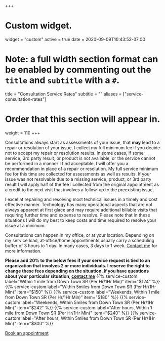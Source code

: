 +++
# Custom widget.
widget = "custom"
active = true
date = 2020-09-09T10:43:52-07:00

# Note: a full width section format can be enabled by commenting out the `title` and `subtitle` with a `#`.
title = "Consultation Service Rates"
subtitle = ""
aliases = ["service-consultation-rates"]
# Order that this section will appear in.
weight = 110
+++

Consultations always start as assessments of your issue, that **may** lead to a repair or resolution of your issue. I collect my full minimum fee if you decide not to accept my repair or resolution results.  In some cases, if some service, 3rd party result, or product is not available, or the service cannot be performed in a manner I find acceptable, I will offer you a recommendation in place of a repair or resolution. My full service minimum fee for this time are collected for assessments as well as results.  If your issue was not resolvable due to a missing service, product, or 3rd party result I will apply half of the fee I collected from the original appointment as a credit to the next visit that involves a follow-up to the preexisting issue.

I excel at repairing and resolving most technical issues in a timely and cost effective manner. Technology has many operational aspects that are not always apparent at first glace and may require additional billable visits that requiring further time and expense to resolve. Please note that In these situations I will do my best to keep costs and time required to resolve your issue at a minimum. 
  
Consultations can happen in my office, or at your location. Depending on my service load, at-office/home appointments usually carry a scheduling buffer of 3 hours to 1 day. In many cases, 3 days to 1 week. [Contact me](/#contact) for more information. 

<b>Please add 20% to the below fees if your service request is tied to an organization that involves 2 or more individuals. I reserve the right to change these fees depending on the situation. If you have questions about your particular situation, [contact me](/#contact)</b>
{{% service-custom label="Within 1 mile from Down Town SR (Per Hr/1Hr Min)" item="$124" %}}
{{% service-custom label="Within 5miles from Down Town SR (Per Hr/1Hr Min)" item="$150" %}}
{{% service-custom label="Weekends, Within 1 mile from Down Town SR (Per Hr/1Hr Min)" item="$180" %}}
{{% service-custom label="Weekends, Within 5miles from Down Town SR (Per Hr/1Hr Min)" item="$242" %}}
{{% service-custom label="After hours, Within 1 mile from Down Town SR (Per Hr/1Hr Min)" item="$240" %}}
{{% service-custom label="After hours, Within 5miles from Down Town SR (Per Hr/1Hr Min)" item="$300" %}}

<a href="https://scheduling.scottrlarson.com/">Book an appointment</a> 